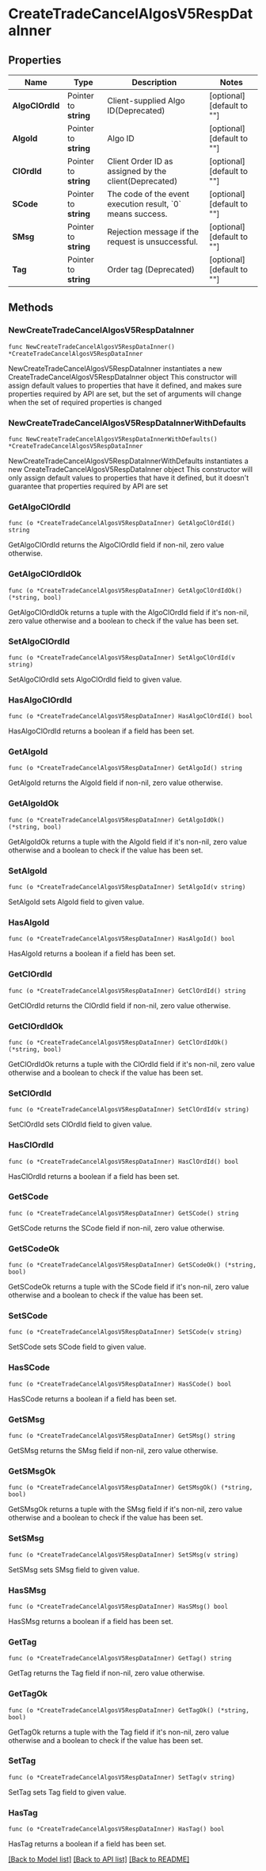 # CreateTradeCancelAlgosV5RespDataInner

## Properties

Name | Type | Description | Notes
------------ | ------------- | ------------- | -------------
**AlgoClOrdId** | Pointer to **string** | Client-supplied Algo ID(Deprecated) | [optional] [default to ""]
**AlgoId** | Pointer to **string** | Algo ID | [optional] [default to ""]
**ClOrdId** | Pointer to **string** | Client Order ID as assigned by the client(Deprecated) | [optional] [default to ""]
**SCode** | Pointer to **string** | The code of the event execution result, &#x60;0&#x60; means success. | [optional] [default to ""]
**SMsg** | Pointer to **string** | Rejection message if the request is unsuccessful. | [optional] [default to ""]
**Tag** | Pointer to **string** | Order tag  (Deprecated) | [optional] [default to ""]

## Methods

### NewCreateTradeCancelAlgosV5RespDataInner

`func NewCreateTradeCancelAlgosV5RespDataInner() *CreateTradeCancelAlgosV5RespDataInner`

NewCreateTradeCancelAlgosV5RespDataInner instantiates a new CreateTradeCancelAlgosV5RespDataInner object
This constructor will assign default values to properties that have it defined,
and makes sure properties required by API are set, but the set of arguments
will change when the set of required properties is changed

### NewCreateTradeCancelAlgosV5RespDataInnerWithDefaults

`func NewCreateTradeCancelAlgosV5RespDataInnerWithDefaults() *CreateTradeCancelAlgosV5RespDataInner`

NewCreateTradeCancelAlgosV5RespDataInnerWithDefaults instantiates a new CreateTradeCancelAlgosV5RespDataInner object
This constructor will only assign default values to properties that have it defined,
but it doesn't guarantee that properties required by API are set

### GetAlgoClOrdId

`func (o *CreateTradeCancelAlgosV5RespDataInner) GetAlgoClOrdId() string`

GetAlgoClOrdId returns the AlgoClOrdId field if non-nil, zero value otherwise.

### GetAlgoClOrdIdOk

`func (o *CreateTradeCancelAlgosV5RespDataInner) GetAlgoClOrdIdOk() (*string, bool)`

GetAlgoClOrdIdOk returns a tuple with the AlgoClOrdId field if it's non-nil, zero value otherwise
and a boolean to check if the value has been set.

### SetAlgoClOrdId

`func (o *CreateTradeCancelAlgosV5RespDataInner) SetAlgoClOrdId(v string)`

SetAlgoClOrdId sets AlgoClOrdId field to given value.

### HasAlgoClOrdId

`func (o *CreateTradeCancelAlgosV5RespDataInner) HasAlgoClOrdId() bool`

HasAlgoClOrdId returns a boolean if a field has been set.

### GetAlgoId

`func (o *CreateTradeCancelAlgosV5RespDataInner) GetAlgoId() string`

GetAlgoId returns the AlgoId field if non-nil, zero value otherwise.

### GetAlgoIdOk

`func (o *CreateTradeCancelAlgosV5RespDataInner) GetAlgoIdOk() (*string, bool)`

GetAlgoIdOk returns a tuple with the AlgoId field if it's non-nil, zero value otherwise
and a boolean to check if the value has been set.

### SetAlgoId

`func (o *CreateTradeCancelAlgosV5RespDataInner) SetAlgoId(v string)`

SetAlgoId sets AlgoId field to given value.

### HasAlgoId

`func (o *CreateTradeCancelAlgosV5RespDataInner) HasAlgoId() bool`

HasAlgoId returns a boolean if a field has been set.

### GetClOrdId

`func (o *CreateTradeCancelAlgosV5RespDataInner) GetClOrdId() string`

GetClOrdId returns the ClOrdId field if non-nil, zero value otherwise.

### GetClOrdIdOk

`func (o *CreateTradeCancelAlgosV5RespDataInner) GetClOrdIdOk() (*string, bool)`

GetClOrdIdOk returns a tuple with the ClOrdId field if it's non-nil, zero value otherwise
and a boolean to check if the value has been set.

### SetClOrdId

`func (o *CreateTradeCancelAlgosV5RespDataInner) SetClOrdId(v string)`

SetClOrdId sets ClOrdId field to given value.

### HasClOrdId

`func (o *CreateTradeCancelAlgosV5RespDataInner) HasClOrdId() bool`

HasClOrdId returns a boolean if a field has been set.

### GetSCode

`func (o *CreateTradeCancelAlgosV5RespDataInner) GetSCode() string`

GetSCode returns the SCode field if non-nil, zero value otherwise.

### GetSCodeOk

`func (o *CreateTradeCancelAlgosV5RespDataInner) GetSCodeOk() (*string, bool)`

GetSCodeOk returns a tuple with the SCode field if it's non-nil, zero value otherwise
and a boolean to check if the value has been set.

### SetSCode

`func (o *CreateTradeCancelAlgosV5RespDataInner) SetSCode(v string)`

SetSCode sets SCode field to given value.

### HasSCode

`func (o *CreateTradeCancelAlgosV5RespDataInner) HasSCode() bool`

HasSCode returns a boolean if a field has been set.

### GetSMsg

`func (o *CreateTradeCancelAlgosV5RespDataInner) GetSMsg() string`

GetSMsg returns the SMsg field if non-nil, zero value otherwise.

### GetSMsgOk

`func (o *CreateTradeCancelAlgosV5RespDataInner) GetSMsgOk() (*string, bool)`

GetSMsgOk returns a tuple with the SMsg field if it's non-nil, zero value otherwise
and a boolean to check if the value has been set.

### SetSMsg

`func (o *CreateTradeCancelAlgosV5RespDataInner) SetSMsg(v string)`

SetSMsg sets SMsg field to given value.

### HasSMsg

`func (o *CreateTradeCancelAlgosV5RespDataInner) HasSMsg() bool`

HasSMsg returns a boolean if a field has been set.

### GetTag

`func (o *CreateTradeCancelAlgosV5RespDataInner) GetTag() string`

GetTag returns the Tag field if non-nil, zero value otherwise.

### GetTagOk

`func (o *CreateTradeCancelAlgosV5RespDataInner) GetTagOk() (*string, bool)`

GetTagOk returns a tuple with the Tag field if it's non-nil, zero value otherwise
and a boolean to check if the value has been set.

### SetTag

`func (o *CreateTradeCancelAlgosV5RespDataInner) SetTag(v string)`

SetTag sets Tag field to given value.

### HasTag

`func (o *CreateTradeCancelAlgosV5RespDataInner) HasTag() bool`

HasTag returns a boolean if a field has been set.


[[Back to Model list]](../README.md#documentation-for-models) [[Back to API list]](../README.md#documentation-for-api-endpoints) [[Back to README]](../README.md)


